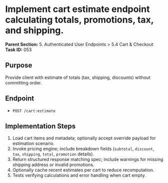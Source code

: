 # Implement cart estimate endpoint calculating totals, promotions, tax, and shipping.

**Parent Section:** 5. Authenticated User Endpoints > 5.4 Cart & Checkout
**Task ID:** 053

## Purpose
Provide client with estimate of totals (tax, shipping, discounts) without committing order.

## Endpoint
- `POST /cart:estimate`

## Implementation Steps
1. Load cart items and metadata; optionally accept override payload for estimation scenario.
2. Invoke pricing engine; include breakdown fields (`subtotal`, `discount`, `tax`, `shipping`, `total`, `promotion` details).
3. Return structured response matching spec; include warnings for missing shipping address or invalid promotions.
4. Optionally cache recent estimates per cart to reduce recomputation.
5. Tests verifying calculations and error handling when cart empty.
